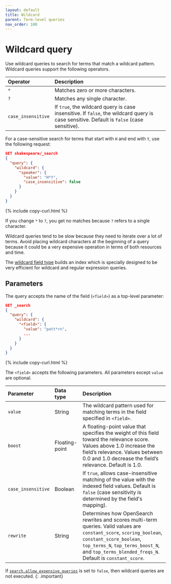 ```yaml
---
layout: default
title: Wildcard
parent: Term-level queries
nav_order: 100
---
```


# Wildcard query

Use wildcard queries to search for terms that match a wildcard pattern. Wildcard queries support the following operators.

Operator | Description
:--- | :---
`*` | Matches zero or more characters.
`?` | Matches any single character.
`case_insensitive` | If `true`, the wildcard query is case insensitive. If `false`, the wildcard query is case sensitive. Default is `false` (case sensitive).

For a case-sensitive search for terms that start with `H` and end with `Y`, use the following request:

```json
GET shakespeare/_search
{
  "query": {
    "wildcard": {
      "speaker": {
        "value": "H*Y",
        "case_insensitive": false
      }
    }
  }
}
```
{% include copy-curl.html %}

If you change `*` to `?`, you get no matches because `?` refers to a single character.

Wildcard queries tend to be slow because they need to iterate over a lot of terms. Avoid placing wildcard characters at the beginning of a query because it could be a very expensive operation in terms of both resources and time.

The [wildcard field type]({{site.url}}{{site.baseurl}}/field-types/supported-field-types/wildcard/) builds an index which is specially designed to be very efficient for wildcard and regular expression queries.

## Parameters

The query accepts the name of the field (`<field>`) as a top-level parameter:

```json
GET _search
{
  "query": {
    "wildcard": {
      "<field>": {
        "value": "patt*rn",
        ...
      }
    }
  }
}
```
{% include copy-curl.html %}

The `<field>` accepts the following parameters. All parameters except `value` are optional.

Parameter | Data type | Description
:--- | :--- | :---
`value` | String | The wildcard pattern used for matching terms in the field specified in `<field>`.
`boost` | Floating-point | A floating-point value that specifies the weight of this field toward the relevance score. Values above 1.0 increase the field’s relevance. Values between 0.0 and 1.0 decrease the field’s relevance. Default is 1.0.
`case_insensitive` | Boolean | If `true`, allows case-insensitive matching of the value with the indexed field values. Default is `false` (case sensitivity is determined by the field's mapping).
`rewrite` | String | Determines how OpenSearch rewrites and scores multi-term queries. Valid values are `constant_score`, `scoring_boolean`, `constant_score_boolean`, `top_terms_N`, `top_terms_boost_N`, and `top_terms_blended_freqs_N`. Default is `constant_score`.

If [`search.allow_expensive_queries`]({{site.url}}{{site.baseurl}}/query-dsl/#expensive-queries) is set to `false`, then wildcard queries are not executed.
{: .important}

